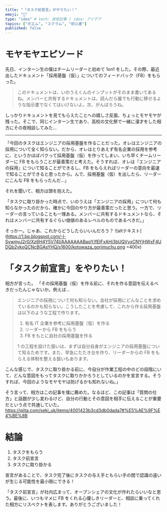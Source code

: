 ```yaml
---
title: "「タスク前宣言」がやりたい！"
emoji: "🐣"
type: "idea" # tech: 技術記事 / idea: アイデア
topics: ["ポエム", "スクラム", "初心者"]
published: false
---
```


# モヤモヤエピソード

先日、インターン生の僕はチームリーダーと初めて 1on1 をした。その際、最近出したドキュメント「採用基盤（仮）」についてのフィードバック（FB）をもらった。

> このドキュメントは、いのうえくんのインプットがそのまま書いてあるね。メンバーと共有するドキュメントは、読んだら誰でも行動に移せるような指示書でなくてはいけないよ。次、がんばろうね。

しっかりドキュメントを見てもらえたことへの嬉しさ反面、ちょっとモヤモヤが残った。そこで、同じインターン生であり、高校の文化祭で一緒に漫才をした相方にその夜相談してみた...

---

「今回のタスクはエンジニアの採用基盤を作ることだった。オレはエンジニアの採用について全く知らない。だから、オレはとりあえず有名企業の採用を参考に、というかほぼパクって採用基盤（仮）を作ってしまい、いち早くチームリーダーに FB をもらうことが最善策だと考えた。そうすれば、オレは『エンジニアの採用』について知ることができるし、FB をもらえればリーダーの意向を最速で知ることができると思ったから。んで、採用基盤（仮）を出したら、リーダーにこんな FB をもらったんだ…」

それを聞いて、相方は頭を抱えた。

「タスクに取り掛かった時点で、いのうえは「エンジニアの採用」について何も知らなかったのだから、確かに今回のやり方が最善策だったと思う。一方で、リーダーの言っていることも一理ある。メンバーに共有するドキュメントなら、それはメンバーに共有するぐらい価値のあるレベルのものであるべきだ。」

そっかー。じゃあ、これからどうしたらいいんだろう？
![altテキスト](https://1.bp.blogspot.com/-I-SywmyJ2r0/Xz6H4Y5V74I/AAAAAAABaqY/fEIFxAHi3bUQVyxCNYjHWxF4UDQb2ykoQCNcBGAsYHQ/s1600/kotowaza_gorimuchu.png =400x)

# 「タスク前宣言」をやりたい！

相方が言った。
「その採用基盤（仮）を作る前に、それを作る意図を伝えるべきだったんじゃないか。例えば…

> エンジニアの採用について何も知らない。会社が採用にどんなことを求めているのかも知らない。こうしたことを考慮して、これから作る採用基盤は以下のような工程で作ります。
>
> 1.  有名 IT 企業を参考に採用基盤（仮）を作る
> 2.  リーダーから FB をもらう
> 3.  FB をもとに自社の採用基盤を作る
>
> 1 の工程を設けた狙いは、まずは自分自身がエンジニアの採用基盤について知るためです。また、早急にたたき台を作り、リーダーからの FB をもらえる体制を整える狙いもあります。

こんな感じで、タスクに取り掛かる前に、今自分が作業工程の中のどの段階にいて、どんな意図をもってタスクに取りかかろうとしているのかを宣言する。そうすれば、今回のようなモヤモヤは防げるかも知れないね。」

そう言って、相方はこの記事を僕に薦めた。なるほど、この記事は「質問の仕方」と話題が少し変わるけど、自分の行動とその意図を相手に伝えることが重要だという点で共通していた。
https://qiita.com/seki_uk/items/4001423b3cd3db0dada7#%E5%AE%9F%E4%BE%8B

# 結論

1. タスクをもらう
2. タスク前宣言
3. タスクに取り掛かる

宣言があることで、タスク完了後にタスクの与え手ともらい手の間で認識の違いが生じる可能性を最小限にできる！

「タスク前宣言」が社内広まって、オープンシェアの文化が作れたらいいなと思う。最後に、いつもマメに FB をくれる心優しきリーダーと、相談に乗ってくれた相方にリスペクトを表します。ありがとうございました！
